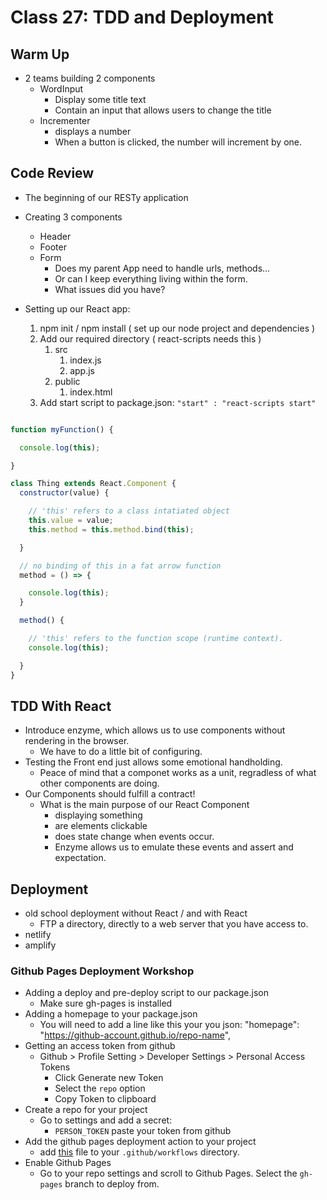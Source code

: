# Class 27: TDD and Deployment

## Warm Up

- 2 teams building 2 components
  - WordInput
    - Display some title text
    - Contain an input that allows users to change the title
  - Incrementer
    - displays a number
    - When a button is clicked, the number will increment by one.

## Code Review

- The beginning of our RESTy application
- Creating 3 components
  - Header
  - Footer
  - Form
    - Does my parent App need to handle urls, methods...
    - Or can I keep everything living within the form.
    - What issues did you have?

- Setting up our React app:
  1) npm init / npm install ( set up our node project and dependencies )
  2) Add our required directory ( react-scripts needs this )
     1) src
        1) index.js
        2) app.js
     2) public
        1) index.html
  3) Add start script to package.json: `"start" : "react-scripts start"`

```js

function myFunction() {

  console.log(this);

}

class Thing extends React.Component {
  constructor(value) {

    // 'this' refers to a class intatiated object
    this.value = value;
    this.method = this.method.bind(this);

  }

  // no binding of this in a fat arrow function
  method = () => {

    console.log(this);
  }

  method() {

    // 'this' refers to the function scope (runtime context).
    console.log(this);

  }
}

```

## TDD With React

- Introduce enzyme, which allows us to use components without rendering in the browser.
  - We have to do a little bit of configuring.
- Testing the Front end just allows some emotional handholding.
  - Peace of mind that a componet works as a unit, regradless of what other components are doing.
- Our Components should fulfill a contract!
  - What is the main purpose of our React Component
    - displaying something
    - are elements clickable
    - does state change when events occur.
    - Enzyme allows us to emulate these events and assert and expectation.

## Deployment

- old school deployment without React / and with React
  - FTP a directory, directly to a web server that you have access to.
- netlify
- amplify

### Github Pages Deployment Workshop

- Adding a deploy and pre-deploy script to our package.json
  - Make sure gh-pages is installed
- Adding a homepage to your package.json
  - You will need to add a line like this your you json: "homepage": "https://github-account.github.io/repo-name",
- Getting an access token from github
  - Github > Profile Setting > Developer Settings > Personal Access Tokens
    - Click Generate new Token
    - Select the `repo` option
    - Copy Token to clipboard
- Create a repo for your project
  - Go to settings and add a secret:
    - `PERSON_TOKEN` paste your token from github
- Add the github pages deployment action to your project
  - add [this](https://github.com/codefellows/seattle-javascript-401d36/blob/master/configs/.github/workflows/react.yml) file to your `.github/workflows` directory.
- Enable Github Pages
  - Go to your repo settings and scroll to Github Pages.  Select the `gh-pages` branch to deploy from.
